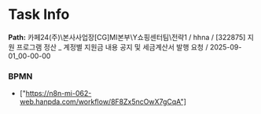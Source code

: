 # Task Info

**Path:** 카페24(주)\본사사업장\[CG]MI본부\Y쇼핑센터팀\전략1 / hhna / [322875] 지원 프로그램 정산 _ 계정별 지원금 내용 공지 및 세금계산서 발행 요청 / 2025-09-01_00-00-00

### BPMN
- ["https://n8n-mi-062-web.hanpda.com/workflow/8F8Zx5ncOwX7gCqA"]

